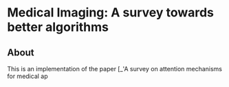# Medical Imaging: A survey towards better algorithms

## About
This is an implementation of the paper [_'A survey on attention mechanisms for medical ap
